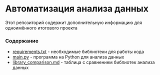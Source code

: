 # Автоматизация анализа данных

Этот репозиторий содержит дополнительную информацию для одноимённого итогового проекта

### Содержание

- [requirements.txt](https://github.com/ysatyn/school_data_analytics/blob/main/requirements.txt) - необходимые библиотеки для работы кода
- [main.py](https://github.com/ysatyn/school_data_analytics/blob/main/main.py) - программа на Python для анализа данных
- [library_comparison.md](https://github.com/ysatyn/school_data_analytics/blob/main/library_comparison.md) - таблица с сравнением библиотек анализа данных


